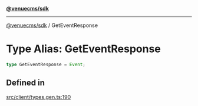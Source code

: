 [**@venuecms/sdk**](../Index.md)

***

[@venuecms/sdk](../Index.md) / GetEventResponse

# Type Alias: GetEventResponse

```ts
type GetEventResponse = Event;
```

## Defined in

[src/client/types.gen.ts:190](https://github.com/venuecms/sdk/blob/9ae98ad19cd49271fbec864143c1fdaa80d0b742/src/client/types.gen.ts#L190)

